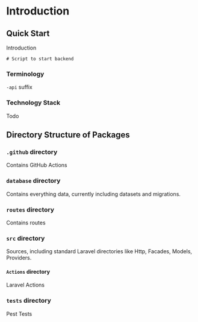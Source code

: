 # Introduction

## Quick Start

Introduction

```shell
# Script to start backend
```

### Terminology

`-api` suffix

### Technology Stack

Todo

## Directory Structure of Packages

### `.github` directory

Contains GitHub Actions

### `database` directory

Contains everything data, currently including datasets and migrations.

### `routes` directory

Contains routes

### `src` directory

Sources, including standard Laravel directories like Http, Facades, Models, Providers.

#### `Actions` directory

Laravel Actions

### `tests` directory

Pest Tests